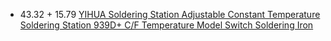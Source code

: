 - 43.32 + 15.79 [YIHUA Soldering Station Adjustable Constant Temperature Soldering Station 939D+ C/F Temperature Model Switch Soldering Iron](https://www.aliexpress.us/item/2255801096533873.html)
